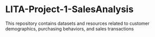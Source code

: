 # LITA-Project-1-SalesAnalysis
This repository contains datasets and resources related to customer demographics, purchasing behaviors, and sales transactions
